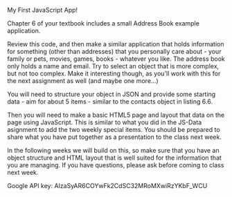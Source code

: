 My First JavaScript App!

Chapter 6 of your textbook includes a small Address Book example application.

Review this code, and then make a similar application that holds information for something (other than addresses) that you personally care about - your family or pets, movies, games, books - whatever you like.  The address book only holds a name and email.  Try to select an object that is more complex, but not too complex.  Make it interesting though, as you'll work with this for the next assignment as well (and maybe one more...)

You will need to structure your object in JSON and provide some starting data - aim for about 5 items - similar to the contacts object in listing 6.6.

Then you will need to make a basic HTML5 page and layout that data on the page using JavaScript.  This is similar to what you did in the JS-Data asignment to add the two weekly special items.  You should be prepared to share what you have put together as a presentation to the class next week.

In the following weeks we will build on this, so make sure that you have an object structure and HTML layout that is well suited for the information that you are managing. If you have questions, please ask before coming to class next week.


Google API key: AIzaSyAR6COYwFk2CdSC32MRoMXwiRzYKbF_WCU